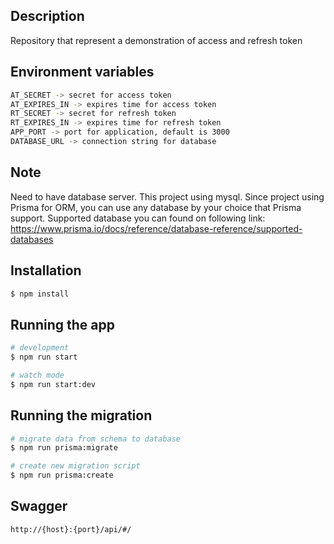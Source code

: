 ## Description

Repository that represent a demonstration of access and refresh token

## Environment variables

```bash
AT_SECRET -> secret for access token
AT_EXPIRES_IN -> expires time for access token
RT_SECRET -> secret for refresh token
RT_EXPIRES_IN -> expires time for refresh token
APP_PORT -> port for application, default is 3000
DATABASE_URL -> connection string for database
```

## Note

Need to have database server. This project using mysql. Since project using Prisma for ORM, you can use any database by your choice that Prisma support. Supported database you can found on following link: https://www.prisma.io/docs/reference/database-reference/supported-databases

## Installation

```bash
$ npm install
```

## Running the app

```bash
# development
$ npm run start

# watch mode
$ npm run start:dev
```

## Running the migration

```bash
# migrate data from schema to database
$ npm run prisma:migrate

# create new migration script
$ npm run prisma:create
```

## Swagger

```bash
http://{host}:{port}/api/#/
```
